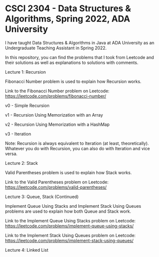 # CSCI 2304 - Data Structures &amp; Algorithms, Spring 2022, ADA University

I have taught Data Structures & Algorithms in Java at ADA University as an Undergraduate Teaching Assistant in Spring 2022.

In this repository, you can find the problems that I took from Leetcode and their solutions as well as explanations to solutions with comments.


Lecture 1: Recursion

Fibonacci Number problem is used to explain how Recursion works.

Link to the Fibonacci Number problem on Leetcode: https://leetcode.com/problems/fibonacci-number/

v0 - Simple Recursion

v1 - Recursion Using Memorization with an Array

v2 - Recursion Using Memorization with a HashMap

v3 - Iteration

Note: Recursion is always equivalent to Iteration (at least, theoretically). Whatever you do with Recursion, you can also do with Iteration and vice versa.

Lecture 2: Stack

Valid Parentheses problem is used to explain how Stack works.

Link to the Valid Parentheses problem on Leetcode: https://leetcode.com/problems/valid-parentheses/

Lecture 3: Queue, Stack (Continued)

Implement Queue Using Stacks and Implement Stack Using Queues problems are used to explain how both Queue and Stack work.

Link to the Implement Queue Using Stacks problem on Leetcode: https://leetcode.com/problems/implement-queue-using-stacks/

Link to the Implement Stack Using Queues problem on Leetcode: https://leetcode.com/problems/implement-stack-using-queues/

Lecture 4: Linked List

